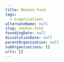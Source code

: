 ```yaml
---
title: Newton Fund
tags:
  - organisations
alternateName: null
slug: newton-fund
foundingDate: null
dissolutionDate: null
parentOrganisation: null
subOrganisations: []
urls: []
---
```


